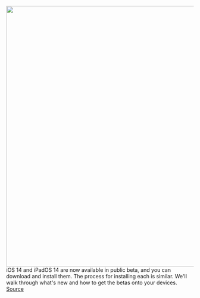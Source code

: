 <img src='https://cdn.vox-cdn.com/thumbor/mSCnZ_UzSHsb1EaG01OtN7mnObA=/0x0:2218x1248/1200x0/filters:focal(0x0:2218x1248):no_upscale()/cdn.vox-cdn.com/uploads/chorus_asset/file/20047021/JGcnD9G.jpg' width='700px' /><br/>
iOS 14 and iPadOS 14 are now available in public beta, and you can download and install them. The process for installing each is similar. We'll walk through what's new and how to get the betas onto your devices.
<a href='https://www.theverge.com/21308213/ios-14-ipados-public-beta-download-iphone-ipad-how-to'> Source <a/>